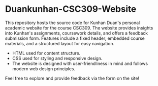 # Duankunhan-CSC309-Website


This repository hosts the source code for Kunhan Duan's personal academic website for the course CSC309. The website provides insights into Kunhan's assignments, coursework details, and offers a feedback submission form. Features include a fixed header, embedded course materials, and a structured layout for easy navigation.

- HTML used for content structure.
- CSS used for styling and responsive design.
- The website is designed with user-friendliness in mind and follows modern web design principles.

Feel free to explore and provide feedback via the form on the site!
